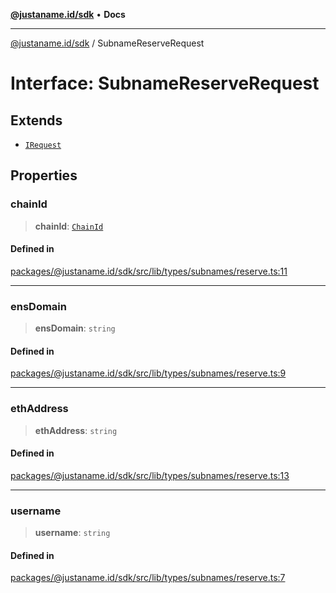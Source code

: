 [**@justaname.id/sdk**](../README.md) • **Docs**

***

[@justaname.id/sdk](../globals.md) / SubnameReserveRequest

# Interface: SubnameReserveRequest

## Extends

- [`IRequest`](IRequest.md)

## Properties

### chainId

> **chainId**: [`ChainId`](../type-aliases/ChainId.md)

#### Defined in

[packages/@justaname.id/sdk/src/lib/types/subnames/reserve.ts:11](https://github.com/JustaName-id/JustaName-sdk/blob/577c5c787ef18bf8ddf8b997f021738a0e8ca336/packages/@justaname.id/sdk/src/lib/types/subnames/reserve.ts#L11)

***

### ensDomain

> **ensDomain**: `string`

#### Defined in

[packages/@justaname.id/sdk/src/lib/types/subnames/reserve.ts:9](https://github.com/JustaName-id/JustaName-sdk/blob/577c5c787ef18bf8ddf8b997f021738a0e8ca336/packages/@justaname.id/sdk/src/lib/types/subnames/reserve.ts#L9)

***

### ethAddress

> **ethAddress**: `string`

#### Defined in

[packages/@justaname.id/sdk/src/lib/types/subnames/reserve.ts:13](https://github.com/JustaName-id/JustaName-sdk/blob/577c5c787ef18bf8ddf8b997f021738a0e8ca336/packages/@justaname.id/sdk/src/lib/types/subnames/reserve.ts#L13)

***

### username

> **username**: `string`

#### Defined in

[packages/@justaname.id/sdk/src/lib/types/subnames/reserve.ts:7](https://github.com/JustaName-id/JustaName-sdk/blob/577c5c787ef18bf8ddf8b997f021738a0e8ca336/packages/@justaname.id/sdk/src/lib/types/subnames/reserve.ts#L7)
